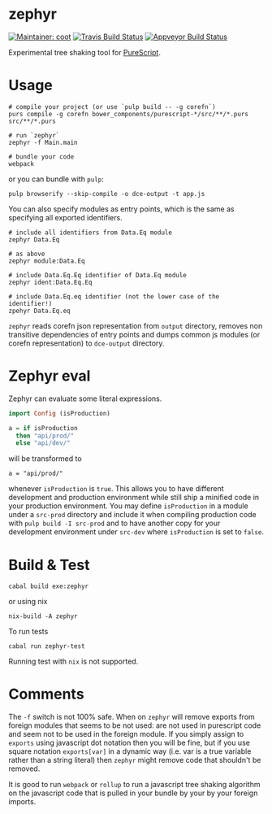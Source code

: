 # zephyr
[![Maintainer: coot](https://img.shields.io/badge/maintainer-coot-lightgrey.svg)](http://github.com/coot)
[![Travis Build Status](https://travis-ci.org/coot/zephyr.svg?branch=master)](https://travis-ci.org/coot/zephyr)
[![Appveyor Build Status](https://ci.appveyor.com/api/projects/status/32r7s2skrgm9ubva?svg=true)](https://ci.appveyor.com/project/coot/zephyr)

Experimental tree shaking tool for [PureScript](https://github.com/purescript/purescript).

# Usage
```
# compile your project (or use `pulp build -- -g corefn`)
purs compile -g corefn bower_components/purescript-*/src/**/*.purs src/**/*.purs

# run `zephyr`
zephyr -f Main.main

# bundle your code
webpack
```

or you can bundle with `pulp`:

```
pulp browserify --skip-compile -o dce-output -t app.js
```

You can also specify modules as entry points, which is the same as specifying
all exported identifiers.

```
# include all identifiers from Data.Eq module
zephyr Data.Eq

# as above
zephyr module:Data.Eq

# include Data.Eq.Eq identifier of Data.Eq module
zephyr ident:Data.Eq.Eq

# include Data.Eq.eq identifier (not the lower case of the identifier!)
zpehyr Data.Eq.eq
```

`zephyr` reads corefn json representation from `output` directory, removes non
transitive dependencies of entry points and dumps common js modules (or corefn
representation) to `dce-output` directory.

# Zephyr eval

Zephyr can evaluate some literal expressions.
```purescript
import Config (isProduction)

a = if isProduction
  then "api/prod/"
  else "api/dev/"
```
will be transformed to
```
a = "api/prod/"
```
whenever `isProduction` is `true`.  This allows you to have different
development and production environment while still ship a minified code in your
production environment.  You may define `isProduction` in a module under
a `src-prod` directory and include it when compiling production code with `pulp
build -I src-prod` and to have another copy for your development environment
under `src-dev` where `isProduction` is set to `false`.

# Build & Test

```
cabal build exe:zephyr
```

or using nix

```
nix-build -A zephyr
```

To run tests

```
cabal run zephyr-test
```

Running test with `nix` is not supported.

# Comments

The `-f` switch is not 100% safe.  When on `zephyr` will remove exports from
foreign modules that seems to be not used: are not used in purescript code and
seem not to be used in the foreign module.  If you simply assign to `exports`
using javascript dot notation then you will be fine, but if you use square
notation `exports[var]` in a dynamic way (i.e. var is a true variable rather
than a string literal) then `zephyr` might remove code that shouldn't be
removed.

It is good to run `webpack` or `rollup` to run a javascript tree shaking
algorithm on the javascript code that is pulled in your bundle by your by your
foreign imports.
